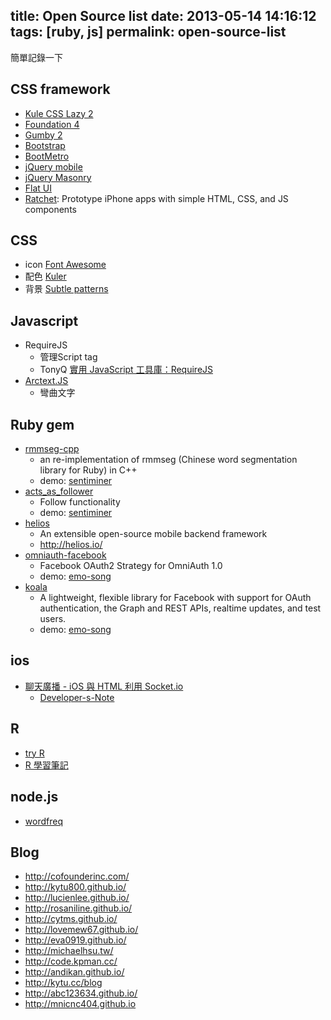 title: Open Source list
date: 2013-05-14 14:16:12
tags: [ruby, js]
permalink: open-source-list
---

簡單記錄一下

<!-- more -->

## CSS framework
- [Kule CSS Lazy 2](http://www.kule.tw/)
- [Foundation 4](http://foundation.zurb.com/)
- [Gumby 2](http://gumbyframework.com/)
- [Bootstrap](http://twitter.github.io/bootstrap/)
- [BootMetro](http://aozora.github.io/bootmetro/)
- [jQuery mobile](http://jquerymobile.com/)
- [jQuery Masonry](http://masonry.desandro.com/)
- [Flat UI](http://designmodo.github.io/Flat-UI/)
- [Ratchet](http://maker.github.io/ratchet/): Prototype iPhone apps with simple HTML, CSS, and JS components
	

## CSS
- icon [Font Awesome](http://fortawesome.github.io/Font-Awesome/) 
- 配色 [Kuler](http://kuler.adobe.com/) 
- 背景 [Subtle patterns](http://subtlepatterns.com/)

## Javascript
- RequireJS 
	- 管理Script tag 
	- TonyQ [實用 JavaScript 工具庫：RequireJS](http://ithelp.ithome.com.tw/question/10120521) 
- [Arctext.JS](http://tympanus.net/Development/Arctext/)
	- 彎曲文字


## Ruby gem
- [rmmseg-cpp](https://github.com/pluskid/rmmseg-cpp)
	- an re-implementation of rmmseg (Chinese word segmentation library for Ruby) in C++
	- demo: [sentiminer](https://sentiminer.herokuapp.com/)
- [acts_as_follower](https://github.com/tcocca/acts_as_follower)
	- Follow functionality
	- demo: [sentiminer](https://sentiminer.herokuapp.com/)
- [helios](https://github.com/helios-framework/helios/)
	- An extensible open-source mobile backend framework
	- http://helios.io/
- [omniauth-facebook](https://github.com/mkdynamic/omniauth-facebook)
	- Facebook OAuth2 Strategy for OmniAuth 1.0
	- demo: [emo-song](http://emo-song.herokuapp.com/)
- [koala](https://github.com/arsduo/koala)
	- A lightweight, flexible library for Facebook with support for OAuth authentication, the Graph and REST APIs, realtime updates, and test users.
	- demo: [emo-song](http://emo-song.herokuapp.com/)

## ios
- [聊天廣播 - iOS 與 HTML 利用 Socket.io](http://iosdevelopersnote.blogspot.tw/2012/09/ios-html-socketio.html)
	- [Developer-s-Note](https://github.com/Scentsome/Developer-s-Note/tree/master/chatRoom)

## R
- [try R](http://tryr.codeschool.com/)
- [R 學習筆記](http://statlab.nchc.org.tw/rnotes/?page_id=2)

## node.js
- [wordfreq](http://timdream.org/wordfreq/)


## Blog
- http://cofounderinc.com/
- http://kytu800.github.io/
- http://lucienlee.github.io/
- http://rosaniline.github.io/
- http://cytms.github.io/
- http://lovemew67.github.io/
- http://eva0919.github.io/
- http://michaelhsu.tw/
- http://code.kpman.cc/
- http://andikan.github.io/
- http://kytu.cc/blog
- http://abc123634.github.io/
- http://mnicnc404.github.io
